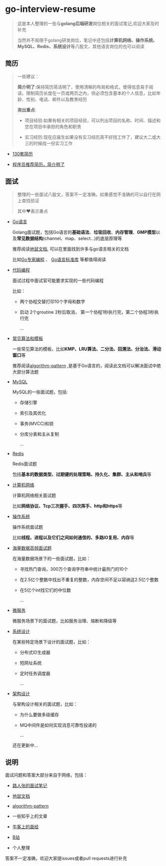 # go-interview-resume
> 这是本人整理的一些与**golang后端研发**岗位相关的面试笔记,欢迎大家及时补充
> 
>当然并不局限于golang研发岗位，笔记中还包括**计算机网络、操作系统、MySQL、Redis、系统设计**等八股文，其他语言岗位的也可以阅读

## 简历
>一些建议：
>
>**简介明了**:保持简历简洁明了，使用清晰的布局和格式，使得信息易于阅读。限制简历长度在一页或两页之内，但必须包含基本的个人信息，比如年龄、性别、电话、邮件以及教育经历
>
>**突出重点**:
>- 项目经验:如果有相关的项目经验，可以列出项目的名称、时间、描述和您在项目中承担的角色和职责
>
>- 实习经历:现在应届生如果没有实习经历真不好找工作了，建议大二或大三的时候找一份实习工作
>

- [130套简历](https://github.com/tmnhs/go-interview-resume/tree/main/resume/130%E5%A5%97%E7%AE%80%E5%8E%86)

- [程序员推荐简历，简介明了](https://github.com/tmnhs/go-interview-resume/blob/main/resume/%E7%A8%8B%E5%BA%8F%E5%91%98%E6%8E%A8%E8%8D%90%E7%AE%80%E5%8E%86%EF%BC%8C%E7%AE%80%E4%BB%8B%E6%98%8E%E4%BA%86.doc)

## 面试
> 整理的一些面试八股文，答案不一定准确，如果感觉不准确的可以自行在网上查找验证
>
> 其中❤表示重点
- [Go语言](https://github.com/tmnhs/go-interview-resume/blob/main/interview/go%E8%AF%AD%E8%A8%80.md)

  Golang面试题，包括Go语言的**基础语法**、**垃圾回收**、**内存管理**、**GMP模型**以及**常见数据结构**(channel、map、select...)的底层原理等

  推荐阅读[地鼠文档](https://www.topgoer.cn/), 可以在里面找到许多与go语言相关的文档
  
  比如[Go专家编程](https://www.topgoer.cn/docs/gozhuanjia/gogfjhk) 、 [Go语言标准库](https://www.topgoer.cn/docs/golangstandard/golangstandard-1cmks9a4kaj3c) 等都值得阅读

- [代码编程](https://github.com/tmnhs/go-interview-resume/blob/main/interview/%E4%BB%A3%E7%A0%81%E7%BC%96%E7%A8%8B(go%E8%AF%AD%E8%A8%80%E5%AE%9E%E7%8E%B0).md)

  面试过程中面试官可能要求实现的一些代码编程

  比如：

  - 两个协程交替打印10个字母和数字

  - 启动 2个groutine 2秒后取消， 第一个协程1秒执行完，第二个协程3秒执行完

    ...


- [常见算法和模板](https://github.com/tmnhs/go-interview-resume/blob/main/interview/%E5%B8%B8%E8%A7%81%E7%AE%97%E6%B3%95%E5%92%8C%E6%A8%A1%E6%9D%BF.md)

  一些常见算法的模板，比如**KMP、LRU算法、二分法、回溯法、分治法、滑动窗口**等

  推荐阅读[algorithm-pattern](https://greyireland.gitbook.io/algorithm-pattern/) ,是基于Go语言的，阅读此文档可以解决面试中绝大部分算法题

- [MySQL](https://github.com/tmnhs/go-interview-resume/blob/main/interview/MySQL.md)

  MySQL的一些面试题，包括:
  
  - 存储引擎
  
  - 索引及其优化
  
  - 事务(MVCC)和锁
  
  - 分库分表和主从复制
  
    ...

- [Redis](https://github.com/tmnhs/go-interview-resume/blob/main/interview/redis.md)
  
  Redis面试题
  
  包括**基本的数据类型、过期键的处理策略、持久化、集群、主从和哨兵**等
  
  
- [计算机网络](https://github.com/tmnhs/go-interview-resume/blob/main/interview/%E8%AE%A1%E7%AE%97%E6%9C%BA%E7%BD%91%E7%BB%9C.md)

  计算机网络相关面试题
  
  比如**网络协议、Tcp三次握手、四次挥手、http和https**等

- [操作系统](https://github.com/tmnhs/go-interview-resume/blob/main/interview/%E6%93%8D%E4%BD%9C%E7%B3%BB%E7%BB%9F.md)

  操作系统面试题
  
  比如**线程、进程以及它们之间如何通信的、多路IO复用、内存**等

- [海量数据高频面试题](https://github.com/tmnhs/go-interview-resume/blob/main/interview/%E6%B5%B7%E9%87%8F%E6%95%B0%E6%8D%AE%E9%AB%98%E9%A2%91%E9%9D%A2%E8%AF%95%E9%A2%98.md)

  在海量数据场景下的一些面试题，比如：
  
  - 寻找热门查询，300万个查询字符串中统计最热门的10个
  
  - 在2.5亿个整数中找出不重复的整数，内存空间不足以容纳这2.5亿个整数
  
  - 在5亿个int找它们的中位数
  
    ...

- [微服务](https://github.com/tmnhs/go-interview-resume/blob/main/interview/%E5%BE%AE%E6%9C%8D%E5%8A%A1.md)
  
  微服务场景下的面试题，比如服务治理、熔断和降级等
  
- [系统设计](https://github.com/tmnhs/go-interview-resume/blob/main/interview/%E7%B3%BB%E7%BB%9F%E8%AE%BE%E8%AE%A1%E6%80%9D%E8%B7%AF.md)

  在某些特定场景下设计的面试题，比如：
  
  - 分布式ID生成器
  
  - 短网址系统
  
  - 定时任务调度器
   
    ...
  
- [架构设计](https://github.com/tmnhs/go-interview-resume/blob/main/interview/%E6%9E%B6%E6%9E%84%E8%AE%BE%E8%AE%A1.md)
  
  与架构设计相关的面试题，比如：
  
  - 为什么要做多级缓存
  
  - MQ中间件是如何实现消息可靠性投递的
  
    ...
  
  还在更新中...



## 说明

面试问题和答案大部分来自于网络，包括：

- [路人张的面试笔记](https://www.mianshi.online/)

- [地鼠文档](https://www.topgoer.cn/)

- [algorithm-pattern](https://greyireland.gitbook.io/algorithm-pattern/)

- 一些知乎上的文章

- [牛客上的面经](https://www.nowcoder.com/)

- [B站](https://www.bilibili.com/index.html)

- 个人整理

答案不一定准确，欢迎大家提issues或者pull requests进行补充
